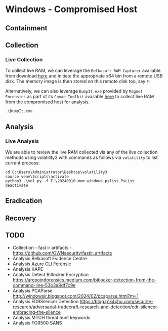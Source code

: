 # Windows - Compromised Host

## Containment

## Collection

### Live Collection

To collect live RAM, we can leverage the `Belkasoft RAM Capturer` available from download [here](https://belkasoft.com/ram-capturer) and initiate the appropriate x64 bin from a remote USB disk. The memory image is then stored on this remote disk too, say `F:`

Alternatively, we can also leverage `DumpIt.exe` provided by `Magnet Forensics` as part of its `Comae Toolkit` available [here](https://www.magnetforensics.com/resources/magnet-dumpit-for-windows/) to collect live RAM from the compromised host for analysis.
```
.\DumpIt.exe
```

## Analysis

### Live Analysis

We are able to review the live RAM collected via any of the live collection methods using volatility3 with commands as follows via `volatility` to list current process:
```
cd C:\Users\Administrator\Desktop\volatility3
source venv\Scripts\activate
python3 .\vol.py -f F:\20240310.mem windows.pslist.PsList
deactivate
```

## Eradication

## Recovery

## TODO
- Collection - fast ir artifacts - https://github.com/OWNsecurity/fastir_artifacts
- Analysis Belkasoft Evidence Centre
- Analysis [Azure CLI Forensic](https://www.inversecos.com/2023/03/azure-command-line-forensics-host-based.html?m=1)
- Analysis KAPE
- Analysis Detect Bitlocker Encryption https://arcpointforensics.medium.com/bitlocker-detection-from-the-command-line-53b3a8df7c9e 
- Analysis PCAParse http://windowsir.blogspot.com/2024/02/pcaparse.html?m=1
- Analysis EDRSilencer Detection https://blog.p1k4chu.com/security-research/adversarial-tradecraft-research-and-detection/edr-silencer-embracing-the-silence
- Analysis MTCH threat hunt keywords
- Analysis FOR500 SANS
